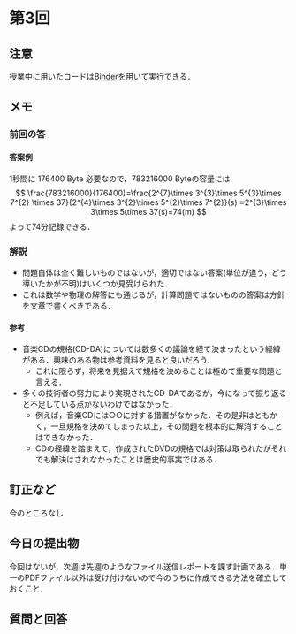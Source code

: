 # 第3回

## 注意

授業中に用いたコードは[Binder](https://mybinder.org/v2/gh/ritsumei-aoi/21jk1/HEAD)を用いて実行できる．


## メモ

### 前回の答

#### 答案例

1秒間に $176400$ Byte 必要なので，$783216000$ Byteの容量には
$$
\frac{783216000}{176400}=\frac{2^{7}\times 3^{3}\times 5^{3}\times 7^{2} \times 37}{2^{4}\times 3^{2}\times 5^{2}\times 7^{2}}(s)
=2^{3}\times 3\times 5\times 37(s)=74(m)
$$
よって74分記録できる．

### 解説

- 問題自体は全く難しいものではないが，適切ではない答案(単位が違う，どう導いたかが不明)はいくつか見受けられた．
- これは数学や物理の解答にも通じるが，計算問題ではないものの答案は方針を文章で書くべきである．

#### 参考

- 音楽CDの規格(CD-DA)については数多くの議論を経て決まったという経緯がある．興味のある物は参考資料を見ると良いだろう．
  - これに限らず，将来を見据えて規格を決めることは極めて重要な問題と言える．
- 多くの技術者の努力により実現されたCD-DAであるが，今になって振り返ると不足している点がないわけではなかった．
  - 例えば，音楽CDには○○に対する措置がなかった．その是非はともかく，一旦規格を決めてしまった以上，その問題を根本的に解消することはできなかった．
  - CDの経緯を踏まえて，作成されたDVDの規格では対策は取られたがそれでも解決はされなかったことは歴史的事実ではある．
 


## 訂正など

今のところなし

## 今日の提出物

今回はないが，次週は先週のようなファイル送信レポートを課す計画である．単一のPDFファイル以外は受け付けないので今のうちに作成できる方法を確立しておくこと．

## 質問と回答





